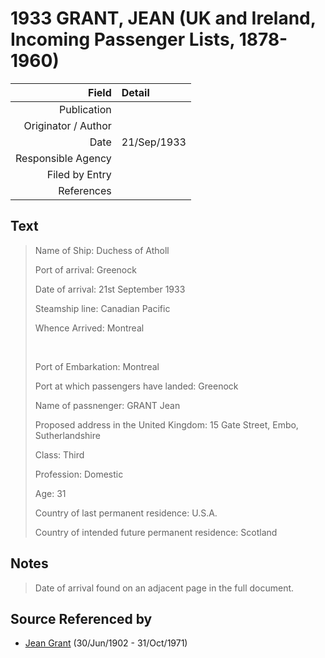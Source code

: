 ﻿---
layout: page
permalink: /sources/s90408928
---

# 1933 GRANT, JEAN (UK and Ireland, Incoming Passenger Lists, 1878-1960)

Field | Detail
---:|:---
Publication | 
Originator / Author | 
Date | 21/Sep/1933
Responsible Agency | 
Filed by Entry | 
References | 

## Text

> Name of Ship: Duchess of Atholl
>
> Port of arrival: Greenock
>
> Date of arrival: 21st September 1933
>
> Steamship line: Canadian Pacific
>
> Whence Arrived: Montreal
>
> <br/>
>
> Port of Embarkation: Montreal
>
> Port at which passengers have landed: Greenock
>
> Name of passnenger: GRANT Jean
>
> Proposed address in the United Kingdom: 15 Gate Street, Embo, Sutherlandshire
>
> Class: Third
>
> Profession: Domestic
>
> Age: 31
>
> Country of last permanent residence: U.S.A.
>
> Country of intended future permanent residence: Scotland
>

## Notes

> Date of arrival found on an adjacent page in the full document.
>


## Source Referenced by

* [Jean Grant](../people/@81075921@-jean-grant-b1902-6-30-d1971-10-31.md) (30/Jun/1902 - 31/Oct/1971)
